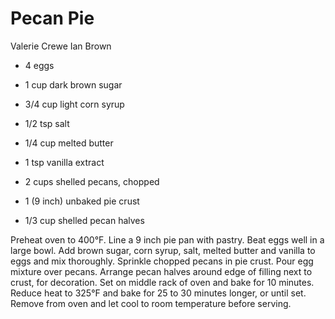 # Pecan Pie

Valerie Crewe
Ian Brown

- 4 eggs
- 1 cup dark brown sugar
- 3/4 cup light corn syrup
- 1/2 tsp salt
- 1/4 cup melted butter

- 1 tsp vanilla extract
- 2 cups shelled pecans, chopped
- 1 (9 inch) unbaked pie crust
- 1/3 cup shelled pecan halves

Preheat oven to 400°F. Line a 9 inch pie pan with pastry. Beat eggs well in a large bowl. Add brown sugar, corn syrup, salt, melted butter and vanilla to eggs and mix thoroughly. Sprinkle chopped pecans in pie crust. Pour egg mixture over pecans. Arrange pecan halves around edge of filling next to crust, for decoration. Set on middle rack of oven and bake for 10 minutes. Reduce heat to 325°F and bake for 25 to 30 minutes longer, or until set. Remove from oven and let cool to room temperature before serving.